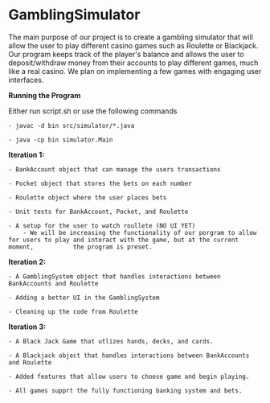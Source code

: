 # GamblingSimulator

The main purpose of our project is to create a gambling simulator that will allow the user to play different casino games such as Roulette or Blackjack. Our program keeps track of the player's balance and allows the user to deposit/withdraw money from their accounts to play different games, much like a real casino. We plan on implementing a few games with engaging user interfaces.

**Running the Program**

Either run script.sh or use the following commands
	
	- javac -d bin src/simulator/*.java
		
	- java -cp bin simulator.Main
	

**Iteration 1:**

	- BankAccount object that can manage the users transactions
	
	- Pocket object that stores the bets on each number
	
	- Roulette object where the user places bets
	
	- Unit tests for BankAccount, Pocket, and Roulette
	
	- A setup for the user to watch roullete (NO UI YET)
		- We will be increasing the functionality of our porgram to allow for users to play and interact with the game, but at the current moment, 		     the program is preset.
	
	
	
	
**Iteration 2:**

	- A GamblingSystem object that handles interactions between BankAccounts and Roulette
	
	- Adding a better UI in the GamblingSystem
	
	- Cleaning up the code from Roulette
	
	
**Iteration 3:**

	- A Black Jack Game that utlizes hands, decks, and cards.

	- A Blackjack object that handles interactions between BankAccounts and Roulette
	
	- Added features that allow users to choose game and begin playing.
	
	- All games supprt the fully functioning banking system and bets.
